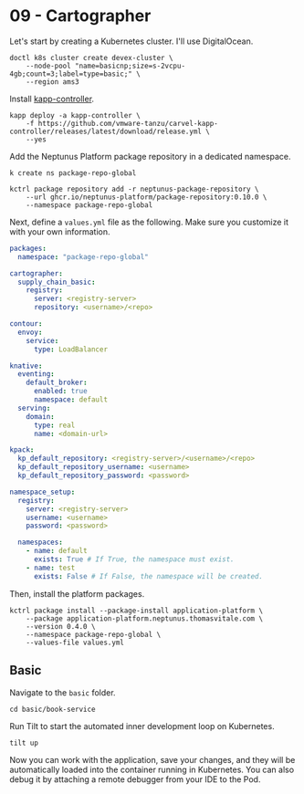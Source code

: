 # 09 - Cartographer

Let's start by creating a Kubernetes cluster. I'll use DigitalOcean.

```shell
doctl k8s cluster create devex-cluster \
    --node-pool "name=basicnp;size=s-2vcpu-4gb;count=3;label=type=basic;" \
    --region ams3
```

Install [kapp-controller](https://carvel.dev/kapp-controller/).

```shell
kapp deploy -a kapp-controller \
    -f https://github.com/vmware-tanzu/carvel-kapp-controller/releases/latest/download/release.yml \
    --yes
```

Add the Neptunus Platform package repository in a dedicated namespace.

```shell
k create ns package-repo-global
```

```shell
kctrl package repository add -r neptunus-package-repository \
    --url ghcr.io/neptunus-platform/package-repository:0.10.0 \
    --namespace package-repo-global
```

Next, define a `values.yml` file as the following. Make sure you customize it with your own information.

```yaml
packages:
  namespace: "package-repo-global"

cartographer:
  supply_chain_basic:
    registry:
      server: <registry-server>
      repository: <username>/<repo>

contour:
  envoy:
    service:
      type: LoadBalancer

knative:
  eventing:
    default_broker:
      enabled: true
      namespace: default
  serving:
    domain:
      type: real
      name: <domain-url>

kpack:
  kp_default_repository: <registry-server>/<username>/<repo>
  kp_default_repository_username: <username>
  kp_default_repository_password: <password>

namespace_setup:
  registry: 
    server: <registry-server>
    username: <username>
    password: <password>

  namespaces:
    - name: default
      exists: True # If True, the namespace must exist.
    - name: test
      exists: False # If False, the namespace will be created.
```

Then, install the platform packages.

```shell
kctrl package install --package-install application-platform \
    --package application-platform.neptunus.thomasvitale.com \
    --version 0.4.0 \
    --namespace package-repo-global \
    --values-file values.yml
```

## Basic

Navigate to the `basic` folder.

```shell
cd basic/book-service
```

Run Tilt to start the automated inner development loop on Kubernetes.

```shell
tilt up
```

Now you can work with the application, save your changes, and they will be automatically loaded into
the container running in Kubernetes. You can also debug it by attaching a remote debugger from your IDE
to the Pod.
